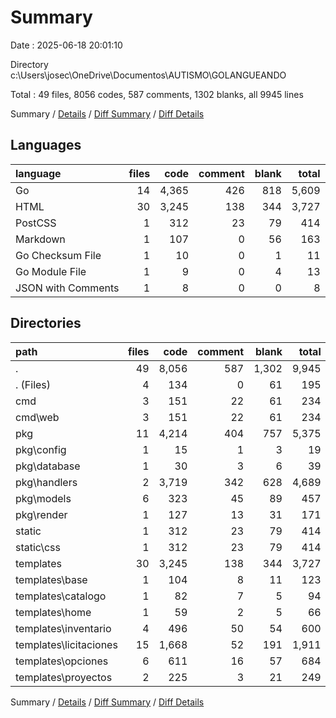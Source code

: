 # Summary

Date : 2025-06-18 20:01:10

Directory c:\\Users\\josec\\OneDrive\\Documentos\\AUTISMO\\GOLANGUEANDO

Total : 49 files,  8056 codes, 587 comments, 1302 blanks, all 9945 lines

Summary / [Details](details.md) / [Diff Summary](diff.md) / [Diff Details](diff-details.md)

## Languages
| language | files | code | comment | blank | total |
| :--- | ---: | ---: | ---: | ---: | ---: |
| Go | 14 | 4,365 | 426 | 818 | 5,609 |
| HTML | 30 | 3,245 | 138 | 344 | 3,727 |
| PostCSS | 1 | 312 | 23 | 79 | 414 |
| Markdown | 1 | 107 | 0 | 56 | 163 |
| Go Checksum File | 1 | 10 | 0 | 1 | 11 |
| Go Module File | 1 | 9 | 0 | 4 | 13 |
| JSON with Comments | 1 | 8 | 0 | 0 | 8 |

## Directories
| path | files | code | comment | blank | total |
| :--- | ---: | ---: | ---: | ---: | ---: |
| . | 49 | 8,056 | 587 | 1,302 | 9,945 |
| . (Files) | 4 | 134 | 0 | 61 | 195 |
| cmd | 3 | 151 | 22 | 61 | 234 |
| cmd\\web | 3 | 151 | 22 | 61 | 234 |
| pkg | 11 | 4,214 | 404 | 757 | 5,375 |
| pkg\\config | 1 | 15 | 1 | 3 | 19 |
| pkg\\database | 1 | 30 | 3 | 6 | 39 |
| pkg\\handlers | 2 | 3,719 | 342 | 628 | 4,689 |
| pkg\\models | 6 | 323 | 45 | 89 | 457 |
| pkg\\render | 1 | 127 | 13 | 31 | 171 |
| static | 1 | 312 | 23 | 79 | 414 |
| static\\css | 1 | 312 | 23 | 79 | 414 |
| templates | 30 | 3,245 | 138 | 344 | 3,727 |
| templates\\base | 1 | 104 | 8 | 11 | 123 |
| templates\\catalogo | 1 | 82 | 7 | 5 | 94 |
| templates\\home | 1 | 59 | 2 | 5 | 66 |
| templates\\inventario | 4 | 496 | 50 | 54 | 600 |
| templates\\licitaciones | 15 | 1,668 | 52 | 191 | 1,911 |
| templates\\opciones | 6 | 611 | 16 | 57 | 684 |
| templates\\proyectos | 2 | 225 | 3 | 21 | 249 |

Summary / [Details](details.md) / [Diff Summary](diff.md) / [Diff Details](diff-details.md)